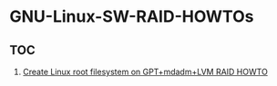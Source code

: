 # GNU-Linux-SW-RAID-HOWTOs

TOC
---
1. <a href=https://github.com/xsub/GNU-Linux-SW-RAID-HOWTOs/commit/8949ec275e76add04abc97814bc8482dd1e12720>Create Linux root filesystem on GPT+mdadm+LVM RAID HOWTO</a>
